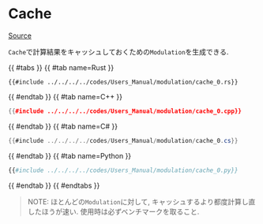 # Cache
[Source](https://github.com/shinolab/autd3-rs/blob/v31.0.1/autd3/src/datagram/modulation/cache.rs)

`Cache`で計算結果をキャッシュしておくための`Modulation`を生成できる.

{{ #tabs }}
{{ #tab name=Rust }}
```rust,edition2024
{{#include ../../../../codes/Users_Manual/modulation/cache_0.rs}}
```
{{ #endtab }}
{{ #tab name=C++ }}
```cpp
{{#include ../../../../codes/Users_Manual/modulation/cache_0.cpp}}
```
{{ #endtab }}
{{ #tab name=C# }}
```cs
{{#include ../../../../codes/Users_Manual/modulation/cache_0.cs}}
```
{{ #endtab }}
{{ #tab name=Python }}
```python
{{#include ../../../../codes/Users_Manual/modulation/cache_0.py}}
```
{{ #endtab }}
{{ #endtabs }}

> NOTE: ほとんどの`Modulation`に対して, キャッシュするより都度計算し直したほうが速い. 使用時は必ずベンチマークを取ること.
